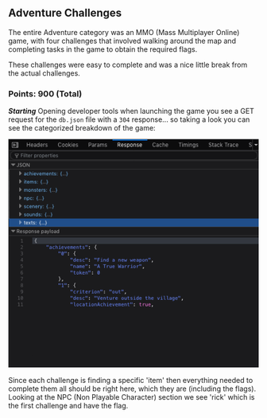 ## Adventure Challenges

The entire Adventure category was an MMO (Mass Multiplayer Online) game, with four challenges that involved walking around the map and completing tasks in the game to obtain the required flags.

These challenges were easy to complete and was a nice little break from the actual challenges.

### Points: 900 (Total)

***Starting***
Opening developer tools when launching the game you see a GET request for the `db.json` file with a `304` response... so taking a look you can see the categorized breakdown of the game:

![Image](https://raw.githubusercontent.com/r4g1n-cajun/CTF-Writeups/master/NCSAM%20Hacktober%20CTF%202018/Adventure/Screenshots/devtools.png?token=AlLywChr2-rJDe-MpZsPeZUK2Y-xUNBgks5b2gFwwA%3D%3D)

Since each challenge is finding a specific 'item' then everything needed to complete them all should be right here, which they are (including the flags). Looking at the NPC (Non Playable Character) section we see 'rick' which is the first challenge and have the flag.
